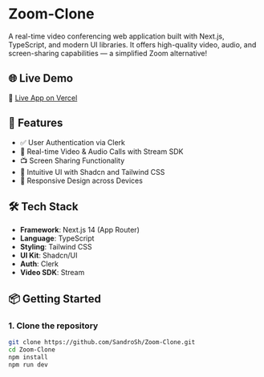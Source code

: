 # Zoom-Clone

A real-time video conferencing web application built with Next.js, TypeScript, and modern UI libraries. It offers high-quality video, audio, and screen-sharing capabilities — a simplified Zoom alternative!

## 🌐 Live Demo

🔗 [Live App on Vercel](https://zoom-clone-q0d0m0761-sandroshs-projects.vercel.app)

## 🚀 Features

- ✅ User Authentication via Clerk
- 🎥 Real-time Video & Audio Calls with Stream SDK
- 📺 Screen Sharing Functionality
- 💬 Intuitive UI with Shadcn and Tailwind CSS
- 📱 Responsive Design across Devices

## 🛠 Tech Stack

- **Framework**: Next.js 14 (App Router)
- **Language**: TypeScript
- **Styling**: Tailwind CSS
- **UI Kit**: Shadcn/UI
- **Auth**: Clerk
- **Video SDK**: Stream

## 📦 Getting Started

### 1. Clone the repository

```bash
git clone https://github.com/SandroSh/Zoom-Clone.git
cd Zoom-Clone
npm install
npm run dev

